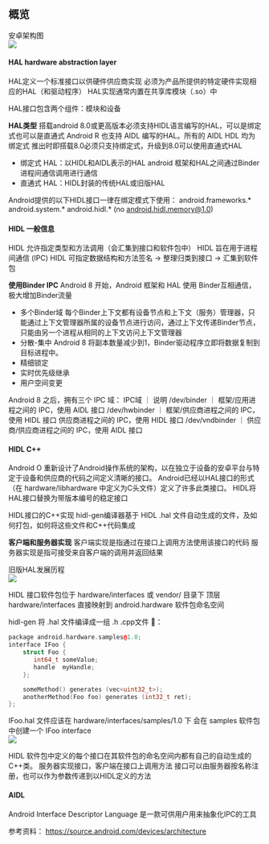 ## 概览
安卓架构图  
![](https://source.android.com/devices/images/ape_fwk_all.png)

#### HAL hardware abstraction layer
HAL定义一个标准接口以供硬件供应商实现
必须为产品所提供的特定硬件实现相应的HAL（和驱动程序）
HAL实现通常内置在共享库模块（.so）中

HAL接口包含两个组件：模块和设备

**HAL类型**
搭载android 8.0或更高版本必须支持HIDL语言编写的HAL，可以是绑定式也可以是直通式
Android R 也支持 AIDL 编写的HAL。所有的 AIDL HDL 均为绑定式
推出时即搭载8.0必须只支持绑定式，升级到8.0可以使用直通式HAL
- 绑定式 HAL：以HIDL和AIDL表示的HAL android 框架和HAL之间通过Binder进程间通信调用进行通信
- 直通式 HAL：HIDL封装的传统HAL或旧版HAL

Android提供的以下HIDL接口一律在绑定模式下使用：
android.frameworks.*    android.system.*    android.hidl.*
(no android.hidl.memory@1.0)

#### HIDL 一般信息
HIDL 允许指定类型和方法调用（会汇集到接口和软件包中）
HIDL 旨在用于进程间通信 (IPC)
HIDL 可指定数据结构和方法签名 -> 整理归类到接口 -> 汇集到软件包

**使用Binder IPC**
Android 8 开始，Android 框架和 HAL 使用 Binder互相通信，极大增加Binder流量

- 多个Binder域
    每个Binder上下文都有设备节点和上下文（服务）管理器，只能通过上下文管理器所属的设备节点进行访问，通过上下文传递Binder节点，只能由另一个进程从相同的上下文访问上下文管理器
- 分散-集中
    Android 8 将副本数量减少到1，Binder驱动程序立即将数据复制到目标进程中。
- 精细锁定
- 实时优先级继承
- 用户空间变更

Android 8 之后，拥有三个 IPC 域：
IPC域	  ｜      说明
/dev/binder	 ｜   框架/应用进程之间的 IPC，使用 AIDL 接口
/dev/hwbinder	｜ 框架/供应商进程之间的 IPC，使用 HIDL 接口    供应商进程之间的 IPC，使用 HIDL 接口
/dev/vndbinder	｜ 供应商/供应商进程之间的 IPC，使用 AIDL 接口

#### HIDL C++
Android O 重新设计了Android操作系统的架构，以在独立于设备的安卓平台与特定于设备和供应商的代码之间定义清晰的接口。
Android已经以HAL接口的形式（在 hardware/libhardware 中定义为C头文件）定义了许多此类接口。
HIDL将HAL接口替换为带版本编号的稳定接口

HIDL接口的C++实现 hidl-gen编译器基于 HIDL .hal 文件自动生成的文件，及如何打包，如何将这些文件和C++代码集成

**客户端和服务器实现**
客户端实现是指通过在接口上调用方法使用该接口的代码
服务器实现是指可接受来自客户端的调用并返回结果

旧版HAL发展历程  
![](https://source.android.com/devices/architecture/images/treble_cpp_legacy_hal_progression.png)

HIDL 接口软件包位于 hardware/interfaces 或 vendor/ 目录下
顶层 hardware/interfaces 直接映射到 android.hardware 软件包命名空间

hidl-gen 将 .hal 文件编译成一组 .h .cpp文件
🌰：
```c++
package android.hardware.samples@1.0;
interface IFoo {
    struct Foo {
       int64_t someValue;
       handle  myHandle;
    };

    someMethod() generates (vec<uint32_t>);
    anotherMethod(Foo foo) generates (int32_t ret);
};
```
IFoo.hal 文件应该在 hardware/interfaces/samples/1.0 下
会在 samples 软件包中创建一个 IFoo interface  
![](https://source.android.com/devices/architecture/images/treble_cpp_compiler_generated_files.png)

HIDL 软件包中定义的每个接口在其软件包的命名空间内都有自己的自动生成的C++类。
服务器实现接口，客户端在接口上调用方法
接口可以由服务器按名称注册，也可以作为参数传递到以HIDL定义的方法




#### AIDL
Android Interface Descriptor Language 是一款可供用户用来抽象化IPC的工具

参考资料：
https://source.android.com/devices/architecture
